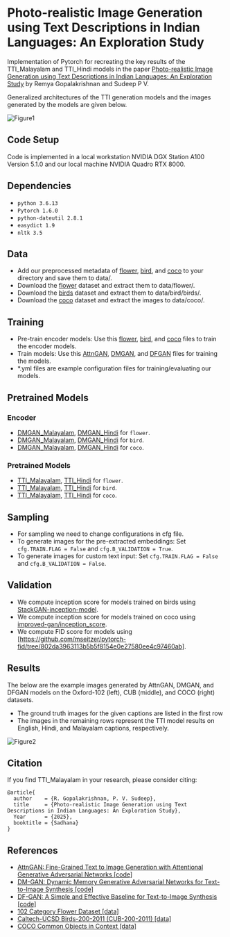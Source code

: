 # Photo-realistic Image Generation using Text Descriptions in Indian Languages: An Exploration Study
Implementation of Pytorch for recreating the key results of the TTI_Malayalam and TTI_Hindi models in the paper [Photo-realistic Image Generation using Text Descriptions in Indian Languages: An Exploration Study](https://link.springer.com) by Remya Gopalakrishnan and Sudeep P V.

Generalized architectures of the TTI generation models and the images generated by the models are given below.

![Figure1](https://github.com/user-attachments/assets/cbaac273-4ee3-462f-a07b-8e1873cd092e)

## Code Setup

Code is implemented in a local workstation NVIDIA DGX Station A100 Version 5.1.0 and our local machine NVIDIA Quadro RTX 8000.

## Dependencies
* `python 3.6.13`
* `Pytorch 1.6.0`
* `python-dateutil 2.8.1`
* `easydict 1.9`
* `nltk 3.5`
  
## Data
* Add our preprocessed metadata of [flower](https://drive.google.com/drive/u/4/folders/1v4E8TsU73HI-3FfcEN_dc_OGjhrW9WvX), [bird](https://drive.google.com/drive/u/4/folders/1vkho36Lva15GhAFoMu9t8q3o6E_ojcYr), and [coco](https://drive.google.com/drive/u/4/folders/1ARlHHIEYx_2bcOH1gOtsf-GLpIqNXEvj) to your directory and save them to data/.
* Download the [flower](https://www.robots.ox.ac.uk/~vgg/data/flowers/102/) dataset and extract them to data/flower/.
* Download the [birds](https://www.vision.caltech.edu/datasets/cub_200_2011/) dataset and extract them to data/bird/birds/.
* Download the [coco](https://cocodataset.org/#download) dataset and extract the images to data/coco/.


## Training
* Pre-train encoder models: Use this [flower](https://drive.google.com/drive/u/4/folders/1G4_YDsRA89dI78_OyTsyS7JJJZPd_ooA), [bird](https://drive.google.com/drive/u/4/folders/1G4_YDsRA89dI78_OyTsyS7JJJZPd_ooA), and [coco](https://drive.google.com/drive/u/4/folders/1G4_YDsRA89dI78_OyTsyS7JJJZPd_ooA) files to train the encoder models.
* Train models: Use this [AttnGAN](https://drive.google.com/drive/u/4/folders/1Q9YeaKjVWWXYoZeQb1Bz0nAChep-9YW7), [DMGAN](https://drive.google.com/drive/u/4/folders/1Q9YeaKjVWWXYoZeQb1Bz0nAChep-9YW7), and [DFGAN](https://drive.google.com/drive/u/4/folders/1Q9YeaKjVWWXYoZeQb1Bz0nAChep-9YW7) files for training the models.
* *.yml files are example configuration files for training/evaluating our models.

## Pretrained Models
### Encoder

* [DMGAN_Malayalam](https://drive.google.com/drive/u/4/folders/1bh12Mz3HCx3MqmaP4E5vKIe3Kayv-KFj), [DMGAN_Hindi](https://drive.google.com/drive/u/4/folders/1bh12Mz3HCx3MqmaP4E5vKIe3Kayv-KFj) for `flower`.
* [DMGAN_Malayalam](https://drive.google.com/drive/u/4/folders/1bh12Mz3HCx3MqmaP4E5vKIe3Kayv-KFj), [DMGAN_Hindi](https://drive.google.com/drive/u/4/folders/1bh12Mz3HCx3MqmaP4E5vKIe3Kayv-KFj) for `bird`.
* [DMGAN_Malayalam](https://drive.google.com/drive/u/4/folders/1bh12Mz3HCx3MqmaP4E5vKIe3Kayv-KFj), [DMGAN_Hindi](https://drive.google.com/drive/u/4/folders/1bh12Mz3HCx3MqmaP4E5vKIe3Kayv-KFj) for `coco`.

### Pretrained Models

* [TTI_Malayalam](https://drive.google.com/drive/u/4/folders/1gLZXKaaMagdsI8QpuVe3O2qtAUuQMhhn), [TTI_Hindi](https://drive.google.com/drive/u/4/folders/1gLZXKaaMagdsI8QpuVe3O2qtAUuQMhhn) for `flower`.
* [TTI_Malayalam](https://drive.google.com/drive/u/4/folders/1gLZXKaaMagdsI8QpuVe3O2qtAUuQMhhn), [TTI_Hindi](https://drive.google.com/drive/u/4/folders/1gLZXKaaMagdsI8QpuVe3O2qtAUuQMhhn) for `bird`.
* [TTI_Malayalam](https://drive.google.com/drive/u/4/folders/1gLZXKaaMagdsI8QpuVe3O2qtAUuQMhhn), [TTI_Hindi](https://drive.google.com/drive/u/4/folders/1gLZXKaaMagdsI8QpuVe3O2qtAUuQMhhn) for `coco`.

## Sampling
* For sampling we need to change configurations in cfg file.
* To generate images for the pre-extracted embeddings: Set `cfg.TRAIN.FLAG = False` and `cfg.B_VALIDATION = True`.
* To generate images for custom text input: Set `cfg.TRAIN.FLAG = False` and `cfg.B_VALIDATION = False`.

## Validation
* We compute inception score for models trained on birds using [StackGAN-inception-model](https://github.com/hanzhanggit/StackGAN-inception-model).
* We compute inception score for models trained on coco using [improved-gan/inception_score](https://github.com/openai/improved-gan/tree/master/inception_score).
* We compute FID score for models using [https://github.com/mseitzer/pytorch-fid/tree/802da3963113b5b5f8154e0e27580ee4c97460ab].
 
## Results
The below are the example images generated by AttnGAN, DMGAN, and DFGAN models on the Oxford-102 (left), CUB (middle), and COCO (right) datasets.

* The ground truth images for the given captions are listed in the first row
* The images in the remaining rows represent the TTI model results on English, Hindi, and Malayalam captions, respectively.
  
![Figure2](https://github.com/user-attachments/assets/a6f88c3f-037f-48da-9be5-8abdd342200d)

## Citation
If you find TTI_Malayalam in your research, please consider citing:
```
@article{
  author    = {R. Gopalakrishnan, P. V. Sudeep},
  title     = {Photo-realistic Image Generation using Text Descriptions in Indian Languages: An Exploration Study},
  Year      = {2025},
  booktitle = {Sadhana}
}
```

## References

* [AttnGAN: Fine-Grained Text to Image Generation with Attentional Generative Adversarial Networks [code]](https://github.com/taoxugit/AttnGAN)
* [DM-GAN: Dynamic Memory Generative Adversarial Networks for Text-to-Image Synthesis [code]](https://github.com/MinfengZhu/DM-GAN)
* [DF-GAN: A Simple and Effective Baseline for Text-to-Image Synthesis [code]](https://github.com/tobran/DF-GAN)
* [102 Category Flower Dataset [data]](https://www.robots.ox.ac.uk/~vgg/data/flowers/102/)
* [Caltech-UCSD Birds-200-2011 (CUB-200-2011) [data]](https://www.vision.caltech.edu/datasets/cub_200_2011/)
* [COCO Common Objects in Context [data]](https://cocodataset.org/#download)
